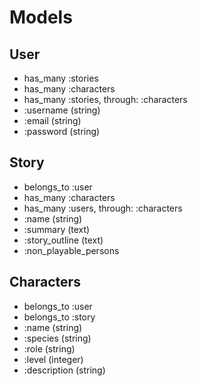 # Models
## User
 - has_many :stories
 - has_many :characters
 - has_many :stories, through: :characters
 - :username (string)
 - :email (string)
 - :password (string)

## Story
 - belongs_to :user
 - has_many :characters
 - has_many :users, through: :characters
 - :name (string)
 - :summary (text)
 - :story_outline (text)
 - :non_playable_persons

## Characters
 - belongs_to :user
 - belongs_to :story
 - :name (string)
 - :species (string)
 - :role (string)
 - :level (integer)
 - :description (string)